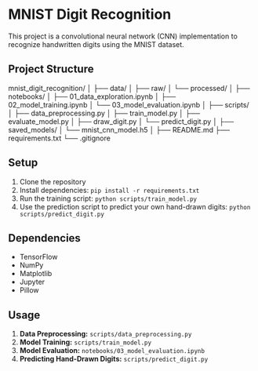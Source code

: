 # MNIST Digit Recognition

This project is a convolutional neural network (CNN) implementation to recognize handwritten digits using the MNIST dataset.

## Project Structure

mnist_digit_recognition/
│
├── data/
│ ├── raw/
│ └── processed/
│
├── notebooks/
│ ├── 01_data_exploration.ipynb
│ ├── 02_model_training.ipynb
│ └── 03_model_evaluation.ipynb
│
├── scripts/
│ ├── data_preprocessing.py
│ ├── train_model.py
│ ├── evaluate_model.py
│ ├── draw_digit.py
│ └── predict_digit.py
│
├── saved_models/
│ └── mnist_cnn_model.h5
│
├── README.md
├── requirements.txt
└── .gitignore





## Setup

1. Clone the repository
2. Install dependencies: `pip install -r requirements.txt`
3. Run the training script: `python scripts/train_model.py`
4. Use the prediction script to predict your own hand-drawn digits: `python scripts/predict_digit.py`

## Dependencies

- TensorFlow
- NumPy
- Matplotlib
- Jupyter
- Pillow

## Usage

1. **Data Preprocessing:** `scripts/data_preprocessing.py`
2. **Model Training:** `scripts/train_model.py`
3. **Model Evaluation:** `notebooks/03_model_evaluation.ipynb`
4. **Predicting Hand-Drawn Digits:** `scripts/predict_digit.py`
